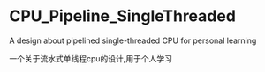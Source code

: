 # CPU_Pipeline_SingleThreaded
A design about pipelined single-threaded CPU for personal learning

一个关于流水式单线程cpu的设计,用于个人学习
